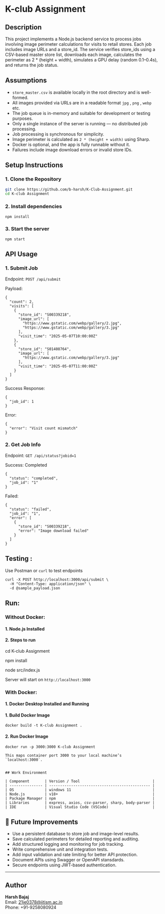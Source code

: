 # K-club Assignment

## Description

This project implements a Node.js backend service to process jobs involving image perimeter calculations for visits to retail stores. Each job includes image URLs and a store_id. The service verifies store_ids using a CSV-based master store list, downloads each image, calculates the perimeter as 2 \* (height + width), simulates a GPU delay (random 0.1–0.4s), and returns the job status.

## Assumptions

- `store_master.csv` is available locally in the root directory and is well-formed.
- All images provided via URLs are in a readable format `jpg` , `png` , `webp` etc.
- The job queue is in-memory and suitable for development or testing purposes.
- Only a single instance of the server is running — no distributed job processing.
- Job processing is synchronous for simplicity.
- Image perimeter is calculated as `2 * (height + width)` using Sharp.
- Docker is optional, and the app is fully runnable without it.
- Failures include image download errors or invalid store IDs.

## Setup Instructions

### 1. Clone the Repository

```bash
git clone https://github.com/b-harsh/K-Club-Assignment.git
cd K-club Assignment
```

### 2. Install dependencies

```
npm install
```

### 3. Start the server

```
npm start
```

## API Usage

### 1. Submit Job

Endpoint: `POST /api/submit`

Payload:

```
{
  "count": 2,
  "visits": [
    {
      "store_id": "S00339218",
      "image_url": [
        "https://www.gstatic.com/webp/gallery/2.jpg",
        "https://www.gstatic.com/webp/gallery/3.jpg"
      ],
      "visit_time": "2025-05-07T10:00:00Z"
    },
    {
      "store_id": "S01408764",
      "image_url": [
        "https://www.gstatic.com/webp/gallery/3.jpg"
      ],
      "visit_time": "2025-05-07T11:00:00Z"
    }
  ]
}
```

Success Response:

```
{
  "job_id": 1
}
```

Error:

```
{
  "error": "Visit count mismatch"
}
```

### 2. Get Job Info

Endpoint: `GET /api/status?jobid=1`

Success: Completed

```
{
  "status": "completed",
  "job_id": "1"
}
```

Failed:

```
{
  "status": "failed",
  "job_id": "1",
  "error": [
    {
      "store_id": "S00339218",
      "error": "Image download failed"
    }
  ]
}
```

## Testing :

Use Postman or `curl` to test endpoints

```
curl -X POST http://localhost:3000/api/submit \
  -H "Content-Type: application/json" \
  -d @sample_payload.json
```

## Run:

### Without Docker:

#### 1. Node.js Installed

#### 2. Steps to run

<!-- # Navigate to your project folder -->

cd K-club Assignment

<!-- # Install dependencies -->

npm install

<!-- # Run the app -->

node src/index.js

Server will start on `http://localhost:3000`

### With Docker:

#### 1. Docker Desktop Installed and Running

#### 1. Build Docker Image

```
docker build -t K-club Assignment .
```

#### 2. Run Docker Image

```
docker run -p 3000:3000 K-club Assignment

This maps container port 3000 to your local machine’s `localhost:3000`.


## Work Environment

| Component       | Version / Tool                                 |
| --------------- | ---------------------------------------------- |
| OS              | windows 11                                     |
| Node.js         | v18+                                           |
| Package Manager | npm                                            |
| Libraries       | express, axios, csv-parser, sharp, body-parser |
| IDE             | Visual Studio Code (VSCode)                    |
```

## 🚀 Future Improvements

- Use a persistent database to store job and image-level results.
- Save calculated perimeters for detailed reporting and auditing.
- Add structured logging and monitoring for job tracking.
- Write comprehensive unit and integration tests.
- Add input validation and rate limiting for better API protection.
- Document APIs using Swagger or OpenAPI stansdards.
- Secure endpoints using JWT-based authentication.

---

## Author

**Harsh Bajaj**  
 Email: 21je0378@iitism.ac.in  
 Phone: +91-9258080924
